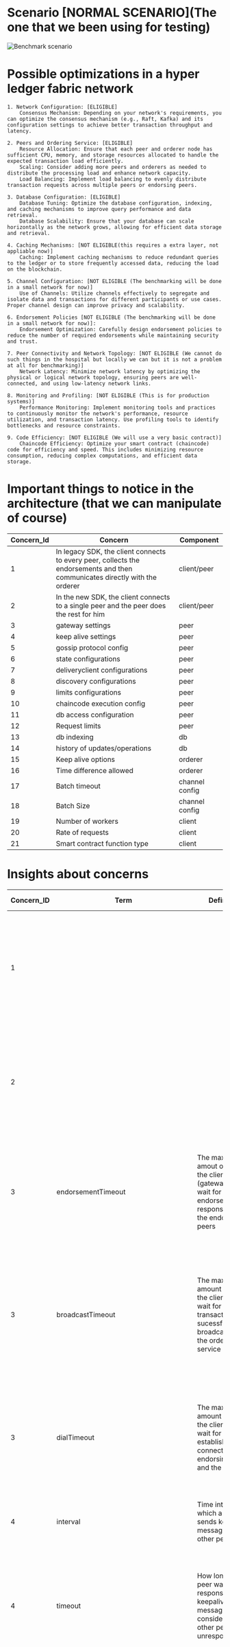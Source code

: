 # Scenario [NORMAL SCENARIO](The one that we been using for testing)
![Benchmark scenario](assets/BenchMarking-Scenario.drawio.png)
# Possible optimizations in a hyper ledger fabric network
    1. Network Configuration: [ELIGIBLE]
        Consensus Mechanism: Depending on your network's requirements, you can optimize the consensus mechanism (e.g., Raft, Kafka) and its configuration settings to achieve better transaction throughput and latency.

    2. Peers and Ordering Service: [ELIGIBLE]
        Resource Allocation: Ensure that each peer and orderer node has sufficient CPU, memory, and storage resources allocated to handle the expected transaction load efficiently.
        Scaling: Consider adding more peers and orderers as needed to distribute the processing load and enhance network capacity.
        Load Balancing: Implement load balancing to evenly distribute transaction requests across multiple peers or endorsing peers.

    3. Database Configuration: [ELIGIBLE]
        Database Tuning: Optimize the database configuration, indexing, and caching mechanisms to improve query performance and data retrieval.
        Database Scalability: Ensure that your database can scale horizontally as the network grows, allowing for efficient data storage and retrieval.

    4. Caching Mechanisms: [NOT ELIGIBLE(this requires a extra layer, not appliable now)]
        Caching: Implement caching mechanisms to reduce redundant queries to the ledger or to store frequently accessed data, reducing the load on the blockchain.

    5. Channel Configuration: [NOT ELIGIBLE (The benchmarking will be done in a small network for now)]
        Use of Channels: Utilize channels effectively to segregate and isolate data and transactions for different participants or use cases. Proper channel design can improve privacy and scalability.

    6. Endorsement Policies [NOT ELIGIBLE (The benchmarking will be done in a small network for now)]:
        Endorsement Optimization: Carefully design endorsement policies to reduce the number of required endorsements while maintaining security and trust.

    7. Peer Connectivity and Network Topology: [NOT ELIGIBLE (We cannot do such things in the hospital but locally we can but it is not a problem at all for benchmarking)]
        Network Latency: Minimize network latency by optimizing the physical or logical network topology, ensuring peers are well-connected, and using low-latency network links.

    8. Monitoring and Profiling: [NOT ELIGIBLE (This is for production systems)]
        Performance Monitoring: Implement monitoring tools and practices to continuously monitor the network's performance, resource utilization, and transaction latency. Use profiling tools to identify bottlenecks and resource constraints.

    9. Code Efficiency: [NOT ELIGIBLE (We will use a very basic contract)]
        Chaincode Efficiency: Optimize your smart contract (chaincode) code for efficiency and speed. This includes minimizing resource consumption, reducing complex computations, and efficient data storage.
# Important things to notice in the architecture (that we can manipulate of course)
|Concern_Id|Concern|Component|
|---|--|--|
|1|In legacy SDK, the client connects to every peer, collects the endorsements and then communicates directly with the orderer|client/peer|
|2|In the new SDK, the client connects to a single peer and the peer does the rest for him|client/peer|
|3|gateway settings|peer|
|4|keep alive settings|peer|
|5|gossip protocol config|peer|
|6|state configurations|peer|
|7|deliveryclient configurations|peer|
|8|discovery configurations|peer|
|9|limits configurations|peer|
|10|chaincode execution config|peer|
|11|db access configuration|peer|
|12|Request limits|peer|
|13|db indexing|db|
|14|history of updates/operations|db|
|15|Keep alive options|orderer|
|16|Time difference allowed|orderer|
|17|Batch timeout|channel config|
|18|Batch Size|channel config|
|19|Number of workers|client|
|20|Rate of requests|client|
|21|Smart contract function type|client|
# Insights about concerns
|Concern_ID|Term|Definition|Implications/Major Concerns|
|--|--|--|--|
|1|||1. Latency (client waiting for a probable high volume of peers) <br> 2. Network Overhead (client establishing connections with multiple peers and concurrent transactions) <br> 3. Client Resource Utilization|
|2|||1. Latency(peer waiting for a probable high volume of peers)<br>2. Network Overhead (peer waiting for the answer of multiple peers)<br>3. We need to build a connector with this approach for caliper<br>|
|3|endorsementTimeout|The maximum amout of time the client (gateway) will wait for endorsement responses from the endorsing peers|1. Finding balance in the time we intend to apply<br>2. Short can speed up transactions<br>3. To Short can leave incomplete endorsements under heavy load<br>4. To long can congest the network|
|3|broadcastTimeout|The maximum amount of time the client will wait for a transaction to be sucessfully broadcasted to the ordering service|1. Finding balance in the time we intend to apply<br>2. Short can reduce the time for the user to confirm transaction submission<br>3. To short may result in failed transactions if it takes longer because of congestion<br>4. To long may cause congestion|
|3|dialTimeout|The maximum amount of time the client will wait for establishing connections to endorsing peers and the orderer|1. Finding balance in the time we intend to apply<br>2. Short may reduce time to initiate transactions<br>3. Too short may lead to connection failures<br>4. Too long may cause a stuck connection|
|4|interval|Time interval at which a peer sends keepalive messages to other peers|1. Shorter can detect and recover from network issues faster<br>2. To short may result in network overhead|
|4|timeout|How long does a peer waits for a response to a keepalive message before considering the other peer unresponsive|1. Shorter can result in quicker detection of unresponsive peers but may lead to false positives in possible delays<br>2. Longer may be better for delays but it takes more time to identify unresponsive peers|
|4|minInterval|minimum allowable time interval between sucessive keepalive messages sent by a peer to another|1. Short time will produce frequent keepalives, quick detection, reduced latency to detections of unresponsiveness or network disruptions and increase of Overhead<br>2. Long values will result in slow error detection, slower recovery, lower overhead and lower resource usage|
|4|client.timeout && client.interval|control the keepalive interval and timeout of outgoing connections to other peers|1. Health of client connections|
|4|deliveryClient.interval|the time interval at which the delivery client sends keepalive messages to the ordering service to maintain connection|1. Shorter time maintain a responsive and active connection<br>2. Shorter time may increase network traffic|
|4|deliveryClient.timeout|maximum amount of time that the delivery client will wait for a response from the ordering service|1. if delivery client does not receive this response it may think that the connection is now unresponsive or disconnected|
|5|membershipTrackerInterval|Interval in milisecounds at which a node gossip updates its membership information|1. Network latency since a lower interval can result in more updates but also more traffic <br>2. Resource Usage, increase updates increase the resource usage<br> 3. Fault Detection <br> 4. Configuration consistency|
|5|maxBlockCountToStore|maximum number of blocks that a peer node will store in its local ledger|1. Resource Utilization, since it will increase the memory and operations over the data<br>2.Data Retention, lowering the value may lead to data loss because the blocks got pruned<br>3.Query performance is affected with more blocks<br>4.Sync of blocks with other peers becomes harder|
|5|maxPropagationBurstLatency|maximum amount of time in milliseconds that a gossip propagation can last|1.Network Traffic<br>2.Resource Usage|
|5|maxPropagationBurstSize|The maximum of messages that a peer can send out in a single burst during gossip message propagation|1.Latency vs Efficiency, this property impacts the tradeoff between latency and efficiency.Larger burst size allows more messages to be sent in a single manner, reducing time to do information spread. But it also increases network congestion<br>2.Network traffic<br>3.Resource Utilization|
|5|propagateIterations|determines how many iterations or rounds of message propagation will occur|1.Latency and Efficiency, increasing this value leads to messages taking longer to propagate across the network<br>2.Network traffic<br>3.Network Traffic<br>4.Resource Utilization|
|5|propagatePeerNum|number of peer nodes to which a gossip protocol message will be propagated during each iteration|1.Latency vs Efficiency because it impacts the speed that the message spreads all over the network<br>2.Network Traffic<br>3.Resource Utilization|
|5|pullInterval|specifies the time (in milliseconds) at which peer node will actively pull data from other peers|1.Data sync<br>2.Latency vs Efficiency<br>3.Network traffic|
|5|pullPeerNum|maximum number of peer nodes from which a peer will actively request and pull data|1.Resource Utilization<br>2.Network Traffic<br>3.Sync Efficiency|
|5|requestStateInfoInterval|maximum number of peer nodes from which a peer will actively request and pull data|1. State sync<br>2.Network traffic<br>3.Resource utilization|
|5|publishStateInfoInterval|time interval (in milliseconds) at which a peer node will broadcast its own state information to other peers in the network using the gossip protocol.|1.State broadcast<br>2.State info freshness<br>3.Network traffic<br>4.Resource Utilization|
|5|stateInfoRetentionInterval|time interval (in milliseconds) for which a peer node will retain and consider state information received from other peers as valid and usable|1.State info retention<br>2.State info validity period<br>3.Network traffic<br>4.Resource Utilization|
|5|publishCertPeriod|the time interval (in milliseconds) at which a peer node will broadcast its own membership certificate to other peers in the network using the gossip protocol|1. Membership certificate publication<br>2. Membership Certificate freshness<br>3.Network traffic|
|5|skipBlockVerification|boolean property that specifies whether a peer node should skip the verification of blocks received from other peers through the gossip protocol|1. Block verification<br>2.Security<br>3.Consistency|
|5|dialTimeout|maximum time (in milliseconds) that a peer node will wait when attempting to establish a network connection to another peer|1.Connection Establishment<br>2.Network Latency<br>3.Resource Usage|
|5|connTimeout|maximum time (in milliseconds) that a peer node will wait for a network connection to become fully established when attempting to connect to another peer|1.Connection establishment<br>2.Network Latency<br>3.Resource Usage|
|5|recvBuffSize|specifies the size (in bytes) of the receive buffer allocated for incoming messages|1.Message Reception<br>2.Memory, because it will increase the ram needed for each message<br>3.Network Latency|
|5|sendBuffSize|specifies the size (in bytes) of the send buffer allocated for outgoing messages in the gossip protocol|1.Message Transmission<br>2.Memory<br>3.Network Traffic|
|5|digestWaitTime|specifies the time interval (in milliseconds) that a peer node will wait before requesting a missing message digest from another peer during data synchronization|1.Data sync<br>2.Network Traffic<br>3.Resource Utilization|
|5|requestWaitTime|the time interval (in milliseconds) that a peer node will wait before retrying a request to another peer in the network|1.Retries<br>2.Network Traffic<br>3.Resource Utilization|
|5|responseWaitTime|maximum time (in milliseconds) that a peer node will wait for a response to a request it has sent to another peer in the network|1.Network Traffic<br>2.Resource Utilization<br>3.Timeout Handling|
|5|aliveTimeInterval|the time interval (in milliseconds) at which a peer node will send "alive" messages to other peers in the network|1.HearthBeat mechanism<br>2.Network Monitoring<br>3.Resource Usage|
|5|aliveExpirationTimeout|maximum time (in milliseconds) that a peer node will wait for an "alive" message from another peer. If an "alive" message is not received within this timeout, the peer may consider the other peer as unresponsive|1.Detection of unresponsive peers<br>2.Timeout<br>4.Network Monitoring|
|5|reconnectInterval|time interval (in milliseconds) that a peer node will wait before attempting to reconnect to other peers in the network after detecting a network connection failure|1.Connection Maintenance<br>2.Recovery Time<br>3.Network Resillence<br>4.Resource Usage|
|5|maxConnectionAttempts|the maximum number of attempts a peer node will make to establish a network connection with another peer using the gossip protocol. If the maximum number of connection attempts is reached without successfully establishing a connection, the peer may consider the connection as failed|1.Connection Establishment<br>2.Connection Reliability<br>3.Resource Usage|
|5|msgExpirationFactor|factor used to calculate the expiration time of messages propagated via the gossip protocol. The factor is multiplied by the message's maximum allowed propagation delay to determine its expiration time|1.Message Expiration<br>2.Message Freshness<br>3.Resource Usage|
|5|election.startupGracePeriod|the duration (in milliseconds) for which a peer node will allow other peers to join and participate in leader election processes after its own startup|1.Leader Election<br>2.Network stability<br>3.Resource Availability|
|5|election.membershipSampleInterval|time interval (in milliseconds) at which a peer node samples the network's membership list to assess the presence and activity of other peers. This information is used in leader election processes|1.Leader election<br>2.Network Monitoring<br>3.Resource Usage|
|5|election.leaderAliveThreshold|the threshold for considering the current leader alive in the gossip protocol. The threshold is specified as a time duration in milliseconds|1.Leader election<br>2.Network stability<br>3.Resource Usage|
|5|election.leaderElectionDuration| the maximum time (in milliseconds) allowed for a leader election process in the|1.Leader Election<br>2.Leader Availability<br>3.Resource Usage|
|5|pvtData.pullRetryThreshold|he maximum number of times a peer node will attempt to retrieve private data from other peers in the network before marking the operation as unsuccessful and potentially raising an error|1.Private data Retrieval<br>2.Data Privacy<br>3.Resource Usage|
|5|pvtData.transientstoreMaxBlockRetention|he maximum number of blocks for which private data is retained in the transient data store. This property affects the storage and retention policy for private data, which is an important aspect of maintaining data privacy and compliance in a Hyperledger Fabric network|1.Private Data Storage<br>2.Data Privacy<br>3.Resource Usage|
|5|pvtData.pushAckTimeout|the maximum time (in milliseconds) that a peer node will wait for acknowledgment from other peers after pushing private data to them|1.Private Data Dissemination<br>2.Data Privacy<br>3.Data Consistency<br>4.Resource Usage|
|5|pvtData.btlPullMargin|sets the margin, measured in blocks, that a peer node considers when pulling private data from other peers. The margin is added to the block number of the transaction that triggered the private data pull|1.Private Data Retrieval<br>2.Data Availability<br>3.Transaction Validation<br>4.Resource Usage|
|5|pvtData.reconcileBatchSize| sets the batch size used for reconciling private data among peer nodes in the Hyperledger Fabric network. Reconciliation ensures that authorized peers have the same private data collections|1.Private Data Reconciliation<br>2.Data Consistency<br>3.Resource Usage|
|5|pvtData.reconcileSleepInterval| specifies the sleep interval, in milliseconds, that a peer node waits between consecutive private data reconciliation cycles. Reconciliation is the process of ensuring that all authorized peers have the same private data.|1.Private Data Reconciliation<br>2.Data Consistency<br>3.Resource Usage|
|6|checkInterval|specifies the time interval, in milliseconds, at which the state database of a Hyperledger Fabric peer node is checked for inconsistencies or discrepancies with the ledger or other peers' state databases|1.State consistency<br>2.Resource Usage<br>3.Block Validation<br>4.Blockchain Performance|
|6|responseTimeout|the maximum response timeout, in milliseconds, that a Hyperledger Fabric peer node will wait for responses from other nodes when performing state-related operations such as querying the ledger or retrieving state data|1.State Operations<br>2.Query Latency<br>3.Transaction commit|
|6|batchSize|the batch size used for retrieving and processing data from the ledger's state database. It determines how many records are fetched and processed in a single batch during state-related operations|1. State Operations<br>2.Query Efficiency<br>3.Resource Usage|
|6|blockBufferSize|the size, in bytes, of the buffer used for temporarily storing blocks during state-related operations|1.State Operations<br>2.Memory Consumption<br>3.Query Efficiency|
|6|maxRetries|the maximum number of retry attempts that a Hyperledger Fabric peer node will make when encountering errors during state-related operations, such as querying or updating the ledger's state|1.State Operations<br>2.Error Handling<br>3.Resource Usage|
|7|reconnectTotalTimeThreshold|specifies the maximum time, in milliseconds, that a delivery client will spend attempting to reconnect to a remote peer after a connection failure before considering the reconnection as unsuccessful|1.Block sync<br>2.Network Reliability<br>3.Resources Usage|
|7|connTimeout|the maximum connection timeout, in milliseconds, that a Hyperledger Fabric peer node will wait for when establishing network connections with other nodes.|1.Network Connectivity<br>2.Resource Usage|
|7|reConnectBackoffThreshold|the threshold that, when exceeded, triggers a backoff and retry strategy for connection attempts to a remote node after a connection failure. The threshold is defined in milliseconds.|1.Network Connectivity<br>2.Connection Retry Stategy<br>3.Resource Usage|
|8|authCacheMaxSize|the maximum number of entries that can be cached in the authentication cache of the discovery service in Hyperledger Fabric. This cache stores authentication information about peers and organizations discovered in the network.|1.Discovery Service<br>2.Memory<br>3.Resource Usage|
|8|authCachePurgeRetentionRation|the ratio of cache entries that should be retained when the auth cache of the delivery client is purged to make room for new entries. The value is typically expressed as a decimal fraction.|1.Delivery Client<br>2.Cache Purging<br>Cache Efficiency|
|9|concurrency.endorserService|the level of concurrency, typically expressed as the maximum number of concurrent discovery requests, that are allowed when discovering endorser peers|1.Service Discovery<br>|
|9|concurrency.deliverService|the level of concurrency, typically expressed as the maximum number of concurrent discovery requests, that are allowed when discovering deliver peers|1.Service Discovery<br>2.Peer Discovery Resource Consumption<br>3.Network Load|
|9|concurrency.gatewayService|the level of concurrency, typically expressed as the maximum number of concurrent requests, that are allowed when interacting with the gateway service for block and transaction delivery|1.Block and Transaction delivery<br>2.Resource Usage<br>3.Network Load|
|9|maxRecvMsgSize| the maximum size, in bytes, of messages that the delivery client is willing to receive from other network peers during the block and transaction delivery process|1.Message Size Limit<br>2.Data Transmission<br>3.Resource Usage|
|9|maxSendMsgSize|the maximum size, in bytes, of messages that the delivery client can send to other network peers during the block and transaction delivery process|1.Message Size Limit<br>2.Data Transmission<br>3.Resource Usage|
|10|executetimeout|refers to the maximum amount of time (in seconds) that a chaincode invocation or transaction is allowed to execute before it is terminated.|1.Execution time limit<br>2.Preventing Stalemate<br>3.Resource Management|
|11|ledger.state.requestTimeout|the timeout duration for client requests to the blockchain network, including queries and transactions. If a response is not received within the specified time, the request is considered failed|1.Error handling<br>2.Response Configuration(client side)<br>3.Latency Considerations|
|11|ledger.state.internalQueryLimit|limit on the number of records per each couchdb query|1.Querys<br>2.Latency<br>3.Network congestion|
|11|ledger.state.maxBatchUpdateSize|limit on the number of records per couchdb bulk update batch|1.Update batching<br>2.Latency<br>3.Network congestion|
|11|ledger.state.cacheSize|in-memory state cache|1.Memory<br>2.Latency<br>3.Resource Usage|

Some configs are not here because they represent the same despite beeing in different components

# Scenario 1 (1 peer + 1 orderer)
![Scenario 1](assets/Scenario1.drawio.png)
## 1.1.1 
- 2 Workers
- Normal Rate
- Read Function
## 1.1.2
- 4 Workers
- Normal Rate
- Read Function
## 1.1.3
- 8 Workers
- Normal Rate
- Read Function
## 1.2.1
- 2 Workers
- Normal Rate
- Write Function
## 1.2.2
- 4 Workers
- Normal Rate
- Write Function
## 1.2.3
- 8 Workers
- Normal Rate
- Write Function
# Scenario 2 (2 peers + 1 orderer)
![Scenario 2](assets/Scenario2.drawio.png)
## 2.1.1 
- 2 Workers
- Normal Rate
- Read Function
## 2.1.2
- 4 Workers
- Normal Rate
- Read Function
## 2.1.3
- 8 Workers
- Normal Rate
- Read Function
## 2.2.1
- 2 Workers
- Normal Rate
- Write Function
## 2.2.2
- 4 Workers
- Normal Rate
- Write Function
## 2.2.3
- 8 Workers
- Normal Rate
- Write Function
# Scenario 3 (1 peer + 2 orderers)
![Scenario 3](assets/Scenario3.drawio.png)
## 3.1.1 
- 2 Workers
- Normal Rate
- Read Function
## 3.1.2
- 4 Workers
- Normal Rate
- Read Function
## 3.1.3
- 8 Workers
- Normal Rate
- Read Function
## 3.2.1
- 2 Workers
- Normal Rate
- Write Function
## 3.2.2
- 4 Workers
- Normal Rate
- Write Function
## 3.2.3
- 8 Workers
- Normal Rate
- Write Function
# Scenario 4 (2 peers + 2 orderers)
![Scenario 4](assets/Scenario4.drawio.png)
## 4.1.1 
- 2 Workers
- Normal Rate
- Read Function
## 4.1.2
- 4 Workers
- Normal Rate
- Read Function
## 4.1.3
- 8 Workers
- Normal Rate
- Read Function
## 4.2.1
- 2 Workers
- Normal Rate
- Write Function
## 4.2.2
- 4 Workers
- Normal Rate
- Write Function
## 4.2.3
- 8 Workers
- Normal Rate
- Write Function
# Scenario 5 (1 peer org1 + 1 peer org2 + 1 orderer)
![Scenario 5](assets/Scenario5.drawio.png)
## 5.1.1 
- 2 Workers
- Normal Rate
- Read Function
## 5.1.2
- 4 Workers
- Normal Rate
- Read Function
## 5.1.3
- 8 Workers
- Normal Rate
- Read Function
## 5.2.1
- 2 Workers
- Normal Rate
- Write Function
## 5.2.2
- 4 Workers
- Normal Rate
- Write Function
## 5.2.3
- 8 Workers
- Normal Rate
- Write Function
  
# Extra toughts
- In order to achieve monitoring and also measure everything in hyper ledge fabric, we need to also learn more about [prometheus](../prometheus/readme.md) and [grafana](../grafana/readme.md)